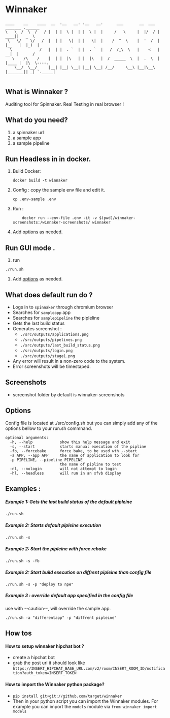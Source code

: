 # Winnaker
```
____    __    ____  __  .__   __. .__   __.      ___       __  ___  _______ .______
\   \  /  \  /   / |  | |  \ |  | |  \ |  |     /   \     |  |/  / |   ____||   _  \
 \   \/    \/   /  |  | |   \|  | |   \|  |    /  ^  \    |  '  /  |  |__   |  |_)  |
  \            /   |  | |  . `  | |  . `  |   /  /_\  \   |    <   |   __|  |      /
   \    /\    /    |  | |  |\   | |  |\   |  /  _____  \  |  .  \  |  |____ |  |\  \----.
    \__/  \__/     |__| |__| \__| |__| \__| /__/     \__\ |__|\__\ |_______|| _| `._____|


```

## What is Winnaker ?
Auditing tool for Spinnaker. Real Testing in real browser !

## What do you need?
1. a spinnaker url
2. a sample app
3. a sample pipeline

## Run Headless in in docker.
1. Build Docker:


	```
	docker build -t winnaker
	```



2. Config : copy the sample env file and edit it.


	```
	cp .env-sample .env

	```

3. Run :
	```
		docker run --env-file .env -it -v $(pwd)/winnaker-screenshots:/winnaker-screenshots/ winnaker
	```

4. Add [options](#options) as needed.


## Run GUI mode .

1. run
```
./run.sh
```
1. Add [options](#options) as needed.



## What does default run do ?
- Logs in to `spinnaker` through chromium browser
- Searches for `sampleapp` app
- Searches for `samplepipeline` the pipleline
- Gets the last build status
- Generates screenshot :
	- `./src/outputs/applications.png`
	- `./src/outputs/pipelines.png`
	- `./src/outputs/last_build_status.png`
	- `./src/outputs/login.png`
	- `./src/outputs/stage1.png`
- Any error will result in a non-zero code to the system.
- Error screenshots will be timestaped.


## Screenshots

- screenshot folder by default is winnaker-screenshots


## Options
Config file is located at ./src/config.sh but you can simply add any of the options bellow to your run.sh commnand.

```
optional arguments:
  -h, --help            show this help message and exit
  -s, --start           starts manual execution of the pipline
  -fb, --forcebake      force bake, to be used wth --start
  -a APP, --app APP     the name of application to look for
  -p PIPELINE, --pipeline PIPELINE
                        the name of pipline to test
  -nl, --nologin        will not attempt to login
  -hl, --headless       will run in an xfvb display
```


## Examples :
##### Example 1: Gets the last build status of the default pipleine
`./run.sh`


##### Example 2: Starts default pipleine execution

`./run.sh -s`

##### Example 2: Start the pipleine with force rebake

`./run.sh -s -fb`

##### Example 2: Start build execution on diffrent pipleine than config file

`./run.sh -s -p "deploy to npe"`

##### Example 3 : override default app specified in the config file

use with --caution--, will override the sample app.

`./run.sh -a "differentapp" -p "diffrent pipleine"`


## How tos


#### How to setup winnaker hipchat bot ?
- create a hipchat bot
- grab the post url
it should look like
`https://INSERT_HIPCHAT_BASE_URL.com/v2/room/INSERT_ROOM_ID/notification?auth_token=INSERT_TOKEN`


#### How to import the Winnaker python package?
- `pip install git+git://github.com/target/winnaker`
- Then in your python script you can import the Winnaker modules. For example you can import the `models` module via `from winnaker import models`
